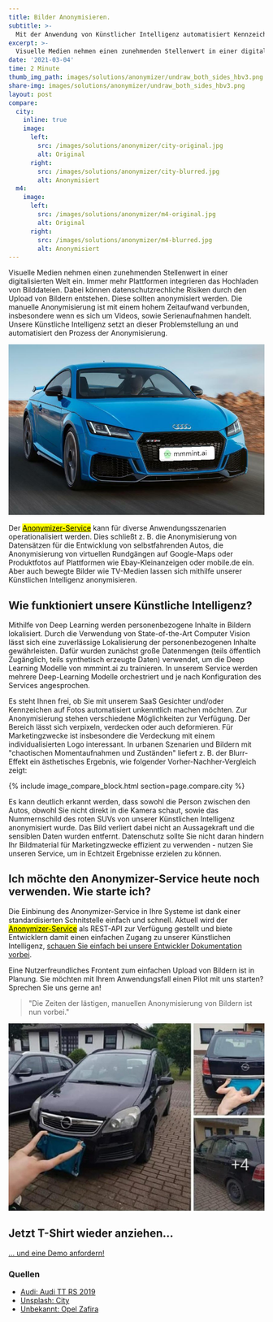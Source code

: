 ```yaml
---
title: Bilder Anonymisieren.
subtitle: >-
  Mit der Anwendung von Künstlicher Intelligenz automatisiert Kennzeichen und Gesichter in Bildern anonymisieren.
excerpt: >-
  Visuelle Medien nehmen einen zunehmenden Stellenwert in einer digitalisierten Welt ein. Immer mehr Plattformen integrieren das Hochladen von Bilddateien. Dabei können datenschutzrechliche Risiken durch den Upload von Bildern entstehen. Unsere Künstliche Intelligenz anonymisiert Bilder für diverse Anwendungsszenarien.
date: '2021-03-04'
time: 2 Minute
thumb_img_path: images/solutions/anonymizer/undraw_both_sides_hbv3.png
share-img: images/solutions/anonymizer/undraw_both_sides_hbv3.png
layout: post
compare:
  city:
    inline: true
    image:
      left:
        src: /images/solutions/anonymizer/city-original.jpg
        alt: Original
      right:
        src: /images/solutions/anonymizer/city-blurred.jpg
        alt: Anonymisiert
  m4:
    image:
      left:
        src: /images/solutions/anonymizer/m4-original.jpg
        alt: Original
      right:
        src: /images/solutions/anonymizer/m4-blurred.jpg
        alt: Anonymisiert
---
```


Visuelle Medien nehmen einen zunehmenden Stellenwert in einer digitalisierten Welt ein. Immer mehr Plattformen integrieren das Hochladen von Bilddateien. Dabei können datenschutzrechliche Risiken durch den Upload von Bildern entstehen. Diese sollten anonymisiert werden. Die manuelle Anonymisierung ist mit einem hohem Zeitaufwand verbunden, insbesondere wenn es sich um Videos, sowie Serienaufnahmen handelt. Unsere Künstliche Intelligenz setzt an dieser Problemstellung an und automatisiert den Prozess der Anonymisierung.

![Anonymized demo face and car](/images/solutions/anonymizer/2314f3fed78c77b29373568b0740aac2124dab9150c8247c15ff7be374baa262.jpg)

Der [<mark>Anonymizer-Service</mark>](/solutions/anonymizer/) kann für diverse Anwendungsszenarien operationalisiert werden. Dies schließt z. B. die Anonymisierung von Datensätzen für die Entwicklung von selbstfahrenden Autos, die Anonymisierung von virtuellen Rundgängen auf Google-Maps oder Produktfotos auf Plattformen wie Ebay-Kleinanzeigen oder mobile.de ein. Aber auch bewegte Bilder wie TV-Medien lassen sich mithilfe unserer Künstlichen Intelligenz anonymisieren.

## Wie funktioniert unsere Künstliche Intelligenz?

Mithilfe von Deep Learning werden personenbezogene Inhalte in Bildern lokalisiert. Durch die Verwendung von State-of-the-Art Computer Vision lässt sich eine zuverlässige Lokalisierung der personenbezogenen Inhalte gewährleisten. Dafür wurden zunächst große Datenmengen (teils öffentlich Zugänglich, teils synthetisch erzeugte Daten) verwendet, um die Deep Learning Modelle von mmmint.ai zu trainieren. In unserem Service werden mehrere Deep-Learning Modelle orchestriert und je nach Konfiguration des Services angesprochen. 

Es steht Ihnen frei, ob Sie mit unserem SaaS Gesichter und/oder Kennzeichen auf Fotos automatisiert unkenntlich machen möchten. Zur Anonymisierung stehen verschiedene Möglichkeiten zur Verfügung. Der Bereich lässt sich verpixeln, verdecken oder auch deformieren. Für Marketingzwecke ist insbesondere die Verdeckung mit einem individualisierten Logo interessant. In urbanen Szenarien und Bildern mit "chaotischen Momentaufnahmen und Zuständen" liefert z. B. der Blurr-Effekt ein ästhetisches Ergebnis, wie folgender Vorher-Nachher-Vergleich zeigt:

 {% include image_compare_block.html section=page.compare.city %}

Es kann deutlich erkannt werden, dass sowohl die Person zwischen den Autos, obwohl Sie nicht direkt in die Kamera schaut, sowie das Nummernschild des roten SUVs von unserer Künstlichen Intelligenz anonymisiert wurde. Das Bild verliert dabei nicht an Aussagekraft und die sensiblen Daten wurden entfernt. Datenschutz sollte Sie nicht daran hindern Ihr Bildmaterial für Marketingzwecke effizient zu verwenden - nutzen Sie unseren Service, um in Echtzeit Ergebnisse erzielen zu können.

## Ich möchte den Anonymizer-Service heute noch verwenden. Wie starte ich?

Die Einbinung des Anonymizer-Service in Ihre Systeme ist dank einer standardisierten Schnitstelle einfach und schnell. Aktuell wird der [<mark>Anonymizer-Service</mark>](/solutions/anonymizer/) als REST-API zur Verfügung gestellt und biete Entwicklern damit einen einfachen Zugang zu unserer Künstlichen Intelligenz, [schauen Sie einfach bei unsere Entwickler Dokumentation vorbei](/solutions/anonymizer_api.html). 

Eine Nutzerfreundliches Frontent zum einfachen Upload von Bildern ist in Planung. Sie möchten mit Ihrem Anwendungsfall einen Pilot mit uns starten? Sprechen Sie uns gerne an!

> "Die Zeiten der lästigen, manuellen Anonymisierung von Bildern ist nun vorbei."

![Opel Zafira manuelle Anoymisierung von Auto Kennzeichen](/images/solutions/anonymizer/opel_zafira_crop.jpeg)

<section id="call-to-action" class="block cta-block bg-accent outer">
  <div class="inner-large">
    <div class="grid">
      <div class="cell block-content">
        <h2 class="block-title">Jetzt T-Shirt wieder anziehen...</h2>
      </div><!-- .block-content -->
      <div class="cell block-buttons">
        <a href="mailto:info@mmmint.ai" class="button white large">... und eine Demo anfordern!</a>
      </div><!-- .block-buttons -->
    </div><!-- .grid -->
  </div><!-- .inner -->
</section>

### Quellen

- [Audi: Audi TT RS 2019](audi.com)
- [Unsplash: City](https://unsplash.com/photos/jViepQKI01Q)
- [Unbekannt: Opel Zafira](https://www.langweiledich.net/bilderparade-dlvi/3/#DLVI_74)
